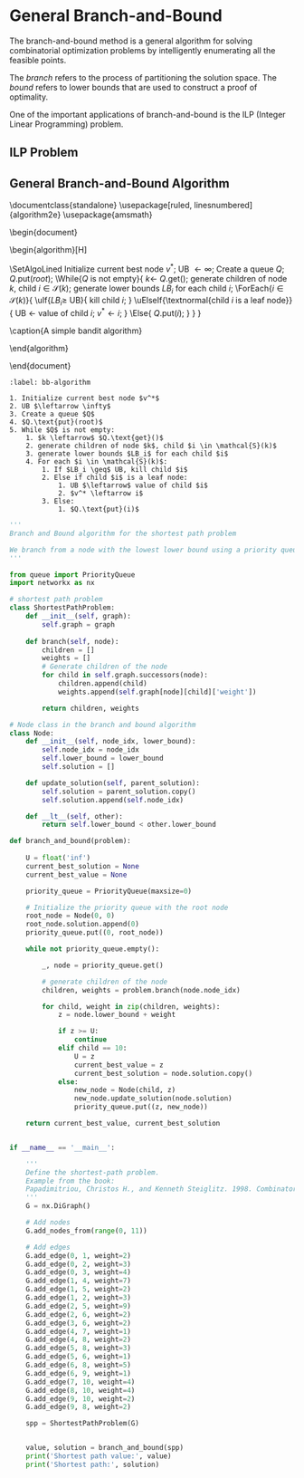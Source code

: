 # General Branch-and-Bound

The branch-and-bound method is a general algorithm for solving combinatorial optimization problems by intelligently enumerating all the feasible points. 

The *branch* refers to the process of partitioning the solution space. The *bound* refers to lower bounds that are used to construct a proof of optimality.

One of the important applications of branch-and-bound is the ILP (Integer Linear Programming) problem. 

## ILP Problem


## General Branch-and-Bound Algorithm

\documentclass{standalone}
\usepackage[ruled, linesnumbered]{algorithm2e}
\usepackage{amsmath}

\begin{document}

\begin{algorithm}[H]

  \SetAlgoLined
  Initialize current best node $v^*$\;
  UB $\leftarrow \infty$\;
  Create a queue $Q$\;
  $Q.\text{put}(root)$\;
  \While{$Q \text{ is not empty}$}{
    $k \leftarrow$ $Q.\text{get}()$\;
    generate children of node $k$, child $i \in \mathcal{S}(k)$\;
    generate lower bounds $LB_i$ for each child $i$\;
    \ForEach{$i \in \mathcal{S}(k)$}{
      \uIf{$LB_i \geq$ UB}{
        kill child $i$\;
      }
      \uElseIf{\textnormal{child $i$ is a leaf node}}{
          UB $\leftarrow$ value of child $i$\;
          $v^* \leftarrow i$\;
      }
      \Else{
        $Q.\text{put}(i)$\;
      }
    }
  }
          
  \caption{A simple bandit algorithm}
  
  \end{algorithm}

\end{document}

```{prf:algorithm} General Branch-and-Bound
:label: bb-algorithm

1. Initialize current best node $v^*$
2. UB $\leftarrow \infty$
3. Create a queue $Q$
4. $Q.\text{put}(root)$
5. While $Q$ is not empty:
    1. $k \leftarrow$ $Q.\text{get}()$
    2. generate children of node $k$, child $i \in \mathcal{S}(k)$
    3. generate lower bounds $LB_i$ for each child $i$
    4. For each $i \in \mathcal{S}(k)$:
        1. If $LB_i \geq$ UB, kill child $i$
        2. Else if child $i$ is a leaf node:
            1. UB $\leftarrow$ value of child $i$
            2. $v^* \leftarrow i$
        3. Else:
            1. $Q.\text{put}(i)$
```


```python
'''
Branch and Bound algorithm for the shortest path problem

We branch from a node with the lowest lower bound using a priority queue.
'''

from queue import PriorityQueue
import networkx as nx

# shortest path problem
class ShortestPathProblem:
    def __init__(self, graph):
        self.graph = graph
    
    def branch(self, node):
        children = []
        weights = []
        # Generate children of the node
        for child in self.graph.successors(node):
            children.append(child)
            weights.append(self.graph[node][child]['weight'])

        return children, weights

# Node class in the branch and bound algorithm
class Node:
    def __init__(self, node_idx, lower_bound):
        self.node_idx = node_idx
        self.lower_bound = lower_bound
        self.solution = []

    def update_solution(self, parent_solution):
        self.solution = parent_solution.copy()
        self.solution.append(self.node_idx)

    def __lt__(self, other):
        return self.lower_bound < other.lower_bound

def branch_and_bound(problem):
    
    U = float('inf')
    current_best_solution = None
    current_best_value = None

    priority_queue = PriorityQueue(maxsize=0)

    # Initialize the priority queue with the root node
    root_node = Node(0, 0)
    root_node.solution.append(0)
    priority_queue.put((0, root_node))

    while not priority_queue.empty():

        _, node = priority_queue.get()

        # generate children of the node
        children, weights = problem.branch(node.node_idx)

        for child, weight in zip(children, weights):
            z = node.lower_bound + weight

            if z >= U:
                continue
            elif child == 10:
                U = z
                current_best_value = z
                current_best_solution = node.solution.copy()
            else:
                new_node = Node(child, z)
                new_node.update_solution(node.solution)
                priority_queue.put((z, new_node))

    return current_best_value, current_best_solution


if __name__ == '__main__':

    '''
    Define the shortest-path problem.
    Example from the book:
    Papadimitriou, Christos H., and Kenneth Steiglitz. 1998. Combinatorial Optimization: Algorithms and Complexity. Courier Corporation.    
    '''
    G = nx.DiGraph()

    # Add nodes
    G.add_nodes_from(range(0, 11))

    # Add edges
    G.add_edge(0, 1, weight=2)
    G.add_edge(0, 2, weight=3)
    G.add_edge(0, 3, weight=4)
    G.add_edge(1, 4, weight=7)
    G.add_edge(1, 5, weight=2)
    G.add_edge(1, 2, weight=3)
    G.add_edge(2, 5, weight=9)
    G.add_edge(2, 6, weight=2)
    G.add_edge(3, 6, weight=2)
    G.add_edge(4, 7, weight=1)
    G.add_edge(4, 8, weight=2)
    G.add_edge(5, 8, weight=3)
    G.add_edge(5, 6, weight=1)
    G.add_edge(6, 8, weight=5)
    G.add_edge(6, 9, weight=1)
    G.add_edge(7, 10, weight=4)
    G.add_edge(8, 10, weight=4)
    G.add_edge(9, 10, weight=2)
    G.add_edge(9, 8, weight=2)

    spp = ShortestPathProblem(G)


    value, solution = branch_and_bound(spp)
    print('Shortest path value:', value)
    print('Shortest path:', solution)
```
